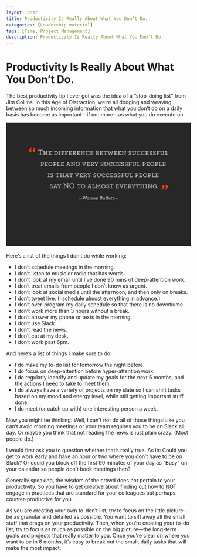 ```yaml
---
layout: post
title: Productivity Is Really About What You Don’t Do.
categories: [Leadership material]
tags: [Time, Project Management]
description: Productivity Is Really About What You Don’t Do.
---
```

# Productivity Is Really About What You Don’t Do.

The best productivity tip I ever got was the idea of a “stop-doing list” from Jim Collins. In this Age of Distraction, we’re all dodging and weaving between so much incoming information that what you don’t do on a daily basis has become as important—if not more—as what you do execute on.

![Picture](/pictures/Dont-Do-2-1200.png)

Here’s a list of the things I don’t do while working:

- I don’t schedule meetings in the morning.
- I don’t listen to music or radio that has words.
- I don’t look at my email until I’ve done 90 mins of deep-attention work.
- I don’t treat emails from people I don’t know as urgent.
- I don’t look at social media until the afternoon, and then only on breaks.
- I don’t tweet live. (I schedule almost everything in advance.)
- I don’t over-program my daily schedule so that there is no downtiume.
- I don’t work more than 3 hours without a break.
- I don’t answer my phone or texts in the morning.
- I don’t use Slack.
- I don’t read the news.
- I don’t eat at my desk.
- I don’t work past 6pm.


And here’s a list of things I make sure to do:
- I do make my to-do list for tomorrow the night before.
- I do focus on deep-attention before hyper-attention work.
- I do regularly identify and update my goals for the next 6 months, and the actions I need to take to meet them.
- I do always have a variety of projects on my slate so I can shift tasks based on my mood and energy level, while still getting important stuff done.
- I do meet (or catch up with) one interesting person a week.


Now you might be thinking: Well, I can’t not do all of those things!Like you can’t avoid morning meetings or your team requires you to be on Slack all day. Or maybe you think that not reading the news is just plain crazy. (Most people do.)

I would first ask you to question whether that’s really true. As in: Could you get to work early and have an hour or two where you don’t have to be on Slack? Or could you block off the first 90 minutes of your day as “Busy” on your calendar so people don’t book meetings then?

Generally speaking, the wisdom of the crowd does not pertain to your productivity. So you have to get creative about finding out how to NOT engage in practices that are standard for your colleagues but perhaps counter-productive for you.

As you are creating your own to-don’t list, try to focus on the little picture—be as granular and detailed as possible. You want to sift away all the small stuff that drags on your productivity. Then, when you’re creating your to-do list, try to focus as much as possible on the big picture—the long-term goals and projects that really matter to you. Once you’re clear on where you want to be in 6 months, it’s easy to break out the small, daily tasks that will make the most impact.
